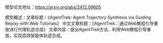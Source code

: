 模型论文地址：https://arxiv.org/abs/2412.09605

模型概述：文章标题：《AgentTrek: Agent Trajectory Synthesis via Guiding Replay with Web Tutorials》
中文文章标题：《AgentTrek：通过Web教程引导重放进行代理轨迹合成》
文章内容：提出AgentTrek方法，利用Web教程引导重放，实现高效智能体轨迹合成。
